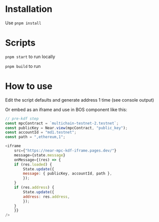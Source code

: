 # Installation

Use `pnpm install`

# Scripts

`pnpm start` to run locally

`pnpm build` to run

# How to use

Edit the script defaults and generate address 1 time (see console output)

Or embed as an iframe and use in BOS component like this:

```js
// pre-kdf step
const mpcContract = `multichain-testnet-2.testnet`;
const publicKey = Near.view(mpcContract, "public_key");
const accountId = "md1.testnet";
const path = ",ethereum,1";

<iframe
	src={"https://near-mpc-kdf-iframe.pages.dev/"}
	message={state.message}
	onMessage={(res) => {
	if (res.loaded) {
		State.update({
		message: { publicKey, accountId, path },
		});
	}
	if (res.address) {
		State.update({
		address: res.address,
		});
	}
	}}
/>
```
